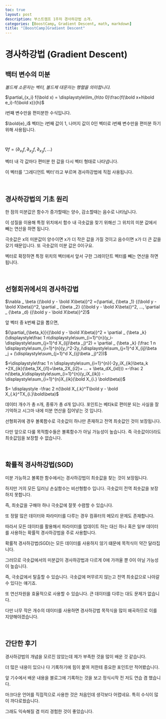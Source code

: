 ```yaml
---
toc: true
layout: post
description: 부스트캠프 1주차 경사하강법 소개.
categories: [BoostCamp, Gradient Descent, math, markdown]
title: "[BoostCamp]Gradient Descent"
---
```

# 경사하강법 (Gradient Descent)

## 백터 변수의 미분 

*볼드체 소문자는 벡터, 볼드체 대문자는 행렬을 의미합니다.*


$\partial_{x_i} f(\bold x) = \displaystyle\lim_{h\to 0}\frac{f(\bold x+h\bold e_i)-f(\bold x)}{h}$

i번째 변수만을 편미분한 수식입니다.

$\bold{e}_i$ 벡터는 i번째 값이 1, 나머지 값이 0인 벡터로 i번째 변수만을 편미분 하기 위해 사용됩니다. 

<br/>

$\nabla f = (\partial_{x_1}f,\partial_{x_2}f,\partial_{x_3}f, ...)$

벡터 내 각 값마다 편미분 한 값을 다시 벡터 형태로 나타냅니다.

이 벡터를 '그레디언트 벡터'라고 부르며 경사하강법에 직접 사용됩니다.

<br/> 

## 경사하강법의 기초 원리

한 점의 미분값은 함수가 증가할때는 양수, 감소할때는 음수로 나타납니다.

이 성질을 이용해 특정 위치에서 함수 내 극솟값을 찾기 위해선 그 위치의 미분 값에서 빼는 연산을 하면 됩니다.

극솟값은 x의 미분값이 양수이면 x가 더 작은 값을 가질 것이고 음수이면 x가 더 큰 값을 갖기 때문입니다. 또 극솟값의 미분 값은 0이구요. 

벡터로 확장하면 특정 위치의 벡터에서 앞서 구한 그레이던트 벡터를 빼는 연산을 하면 됩니다.

<br/> 

## 선형회귀에서의 경사하강법

$\nabla _ \beta {(\bold y - \bold X\beta)}^2 =(\partial_ {\beta _1} {(\bold y - \bold X\beta)}^2, \partial _ {\beta _2} {(\bold y - \bold X\beta)}^2, ..., \partial _ {\beta _d} {(\bold y - \bold X\beta)}^2)$

앞 벡터 중 k번째 값을 뽑으면, 


${\partial_{\beta_k}}{(\bold y - \bold X\beta)}^2 = \partial _ {\beta _k} (\displaystyle\frac 1 n\displaystyle\sum_{i=1}^{n}(y_i-\displaystyle\sum_{j=1}^d X_{ij}\beta _j)^2) = \partial _ {\beta _k} (\frac 1 n \displaystyle\sum_{i=1}^{n}(y_i^2-2y_i\displaystyle\sum_{j=1}^d X_{ij}\beta _j + (\displaystyle\sum_{j=1}^d X_{ij}\beta _j)^2))$

$=\displaystyle\frac 1 n \displaystyle\sum_{i=1}^{n}(-2y_iX_{ik}\beta_k +2X_{ik}(\beta_1X_{i1}+\beta_2X_{i2}+ ... + \beta_dX_{id})) =-\frac 2 n(\beta_k\displaystyle\sum_{i=1}^{n}(y_iX_{ik}) - \displaystyle\sum_{i=1}^{n}X_{ik}(\bold X_{i.} \bold\beta))$

$= \displaystyle -\frac 2 n(\bold X_{.k}^T\bold y - \bold X_{.k}^TX_{i.}\bold\beta)$

데이터 개수가 총 n개, 종류가 총 d개 입니다. 포인트는 베타k로 편미분 되는 사실을 잘 기억하고 시그마 내에 미분 연산을 집어넣는 것 입니다.

선형회귀에 경우 볼록함수로 극솟값이 하나만 존재하고 전역 최솟값인 것이 보장됩니다.

다만 앞으로 다룰 목적함수들은 볼록함수가 아닐 가능성이 높습니다. 즉 극솟값이더라도 최솟값임을 보장할 수  없습니다.

<br/> 

## 확률적 경사하강법(SGD)

미분 가능하고 볼록한 함수에서는 경사하강법이 최솟값을 찾는 것이 보장됩니다.

하지만 거의 모든 딥러닝 손실함수는 비선형함수 입니다. 극솟값이 전역 최솟값을 보장하지 못합니다.

즉, 최솟값을 구해야 하나 극솟값에 잘못 수렴할 수 있습니다.

또 정말 많은 데이터와 파라미터를 다루는 경우 컴퓨터의 메모리 문제도 존재합니다.

따라서 모든 데이터를 활용해서 파라미터를 업데이트 하는 대신 하나 혹은 일부 데이터를 사용하는 확률적 경사하강법을 주로 사용합니다.

확률적 경사하강법(SGD)는 모든 데이터를 사용하지 않기 떄문에 목적식이 약간 달라집니다.

그러므로 극솟값에서의 미분값이 경사하강법과 다르게 0에 가까울 뿐 0이 아닐 가능성이 높습니다.

즉, 극솟값에서 탈출할 수 있습니다. 극솟값에 머무르지 않는고 전역 최솟값으로 나아갈 수 있다는 얘기죠.

또 연산자원을 효율적으로 사용할 수 있습니다. 큰 데이터를 다루는 대도 문제가 없습니다.

다만 너무 작은 개수의 데이터를 사용하면 경사하강법 목적식을 많이 왜곡하므로 이를 지양해야겠습니다.

<br/> 

## 간단한 후기

경사하강법의 개념을 모르진 않았는데 제가 부족한 것을 많이 배운 것 같습니다.

더 많은 내용이 있으나 다 기록하기에 힘이 붙여 저한테 중요한 포인트만 적어봤습니다.

앞 기수에서 배운 내용을 블로그에 기록하는 것을 보고 정식시작 전 저도 연습 겸 했습니다.

마크다운 언어를 직접적으로 사용한 것은 처음인데 생각보다 어렵네요. 특히 수식이 많이 까다로웠습니다.

그래도 익숙해질 겸 미리 경험한 것이 좋았습니다.
